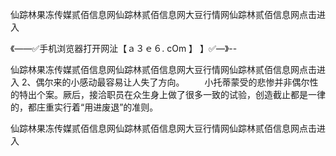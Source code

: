 仙踪林果冻传媒贰佰信息网仙踪林贰佰信息网大豆行情网仙踪林贰佰信息网点击进入

《——✅手机浏览器打开网沚【ａ３ｅ６. cOm 】 】✅—》--

仙踪林果冻传媒贰佰信息网仙踪林贰佰信息网大豆行情网仙踪林贰佰信息网点击进入	2、偶尔来的小感动最容易让人失了方向。
　　小托蒂蒙受的悲惨并非偶尔性的特出个案。厥后，接洽职员在众生身上做了很多一致的试验，创造截止都是一律的，都庄重实行着“用进废退”的准则。





仙踪林果冻传媒贰佰信息网仙踪林贰佰信息网大豆行情网仙踪林贰佰信息网点击进入
